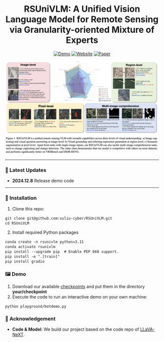 <div align="center">
<h1>RSUniVLM: A Unified Vision Language Model for Remote Sensing via Granularity-oriented Mixture of Experts</h1>

[![Demo](https://img.shields.io/badge/Online-Demo-red)]()
[![Website](https://img.shields.io/badge/Project-Website-87CEEB)]()
[![Paper](https://img.shields.io/badge/arXiv-Paper-<COLOR>.svg)]()
</div>

![Teaser](demo/teaser.png) 

---
### 📢 Latest Updates

- **2024.12.8** Release demo code

---

### 🔨 Installation

1. Clone this repo: 
```
git clone git@github.com:xuliu-cyber/RSUniVLM.git
cd RSUniVLM
```

2. Install required Python packages

```
conda create -n rsunivlm python=3.11
conda activate rsunivlm
pip install --upgrade pip  # Enable PEP 660 support.
pip install -e ".[train]"
pip install gradio
```

### 🖼️ Demo
1. Download our available [checkpoints]() and put them in the directory **your/checkpoint**
2. Execute the code to run an interactive demo on your own machine:

```
python playground/botdemo.py
```

### 🎉 Acknowledgement

- **Code & Model**: We build our project based on the code repo of [LLaVA-NeXT](https://github.com/LLaVA-VL/LLaVA-NeXT).